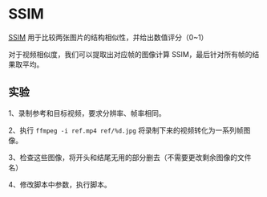 # SSIM

[SSIM](https://en.wikipedia.org/wiki/Structural_similarity_index_measure) 用于比较两张图片的结构相似性，并给出数值评分（0~1）

对于视频相似度，我们可以提取出对应帧的图像计算 SSIM，最后针对所有帧的结果取平均。

## 实验

1、录制参考和目标视频，要求分辨率、帧率相同。

2、执行 `ffmpeg -i ref.mp4 ref/%d.jpg` 将录制下来的视频转化为一系列帧图像。

3、检查这些图像，将开头和结尾无用的部分删去（不需要更改剩余图像的文件名）

4、修改脚本中参数，执行脚本。
